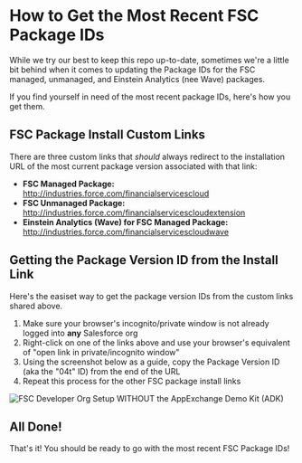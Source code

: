 # How to Get the Most Recent FSC Package IDs

While we try our best to keep this repo up-to-date, sometimes we're a little bit behind when it comes to updating the Package IDs for the FSC managed, unmanaged, and Einstein Analytics (nee Wave) packages.

If you find yourself in need of the most recent package IDs, here's how you get them.

## FSC Package Install Custom Links

There are three custom links that *should* always redirect to the installation URL of the most current package version associated with that link:

* **FSC Managed Package:** http://industries.force.com/financialservicescloud
* **FSC Unmanaged Package:** http://industries.force.com/financialservicescloudextension
* **Einstein Analytics (Wave) for FSC Managed Package:** http://industries.force.com/financialservicescloudwave


## Getting the Package Version ID from the Install Link

Here's the easiset way to get the package version IDs from the custom links shared above.

1. Make sure your browser's incognito/private window is not already logged into **any** Salesforce org
2. Right-click on one of the links above and use your browser's equivalent of "open link in private/incognito window"
3. Using the screenshot below as a guide, copy the Package Version ID (aka the "04t" ID) from the end of the URL
4. Repeat this process for the other FSC package install links

![FSC Developer Org Setup WITHOUT the AppExchange Demo Kit (ADK)](https://drive.google.com/uc?export=view&id=1AQhb7IfVf4yfksffktjyg-2GRCId_07Y)

## All Done!

That's it! You should be ready to go with the most recent FSC Package IDs!